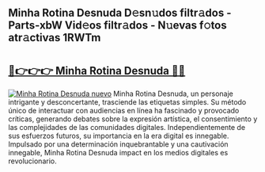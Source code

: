 ## Minha Rotina Desnuda D𝚎sn𝚞dos filtr𝚊dos - Parts-xbW Vid𝚎os filtr𝚊dos - N𝚞evas f𝚘tos atr𝚊ctivas 1RWTm

# <h2><a href="http://mb5dym.tromn.icu/?c=Minha+Rotina+Desnuda">🔗👉👉👉 Minha Rotina Desnuda 🔗🔗</a></h2>

[![Minha Rotina Desnuda nuevo](https://i.imgur.com/pEAQMta.gif)](http://mb5dym.tromn.icu/?c=Minha+Rotina+Desnuda)
Minha Rotina Desnuda, un personaje intrigante y desconcertante, trasciende las etiquetas simples. Su método único de interactuar con audiencias en línea ha fascinado y provocado críticas, generando debates sobre la expresión artística, el consentimiento y las complejidades de las comunidades digitales. Independientemente de sus esfuerzos futuros, su importancia en la era digital es innegable. Impulsado por una determinación inquebrantable y una cautivación innegable, Minha Rotina Desnuda impact en los medios digitales es revolucionario.
